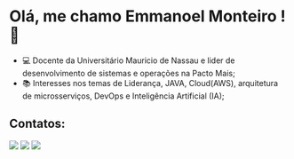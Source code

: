# Olá, me chamo Emmanoel Monteiro !  👋

- :computer: Docente da Universitário Mauricio de Nassau e lider de desenvolvimento de sistemas e operações na Pacto Mais;
- :books: Interesses nos temas de Liderança, JAVA, Cloud(AWS), arquitetura de microsserviços, DevOps e Inteligência Artificial (IA);

## Contatos:

<div>
<a href="https://instagram.com/emmanoelmonteiro" target="_blank"><img loading="lazy" src="https://img.shields.io/badge/-Instagram-%23E4405F?style=for-the-badge&logo=instagram&logoColor=white" target="_blank"></a>
<a href = "mailto:emmanoeljr@gmail.com"><img loading="lazy" src="https://img.shields.io/badge/Gmail-D14836?style=for-the-badge&logo=gmail&logoColor=white" target="_blank"></a>
<a href="https://www.linkedin.com/in/emmanoel-monteiro-de-sousa-junior-22b2025a" target="_blank"><img loading="lazy" src="https://img.shields.io/badge/-LinkedIn-%230077B5?style=for-the-badge&logo=linkedin&logoColor=white" target="_blank"></a>   
</div>
 
<!--
**EmmanoelMonteiro/EmmanoelMonteiro** is a ✨ _special_ ✨ repository because its `README.md` (this file) appears on your GitHub profile.

Here are some ideas to get you started:

- 🔭 I’m currently working on ...
- 🌱 I’m currently learning ...
- 👯 I’m looking to collaborate on ...
- 🤔 I’m looking for help with ...
- 💬 Ask me about ...
- 📫 How to reach me: ...
- 😄 Pronouns: ...
- ⚡ Fun fact: ...
-->
